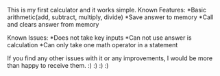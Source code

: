 This is my first calculator and it works simple.
Known Features:
*Basic arithmetic(add, subtract, multiply, divide)
*Save answer to memory
*Call and clears answer from memory

Known Issues:
*Does not take key inputs
*Can not use answer is calculation
*Can only take one math operator in a statement

If you find any other issues with it or any improvements, I would be more than happy to receive them. :) :) :) :)
